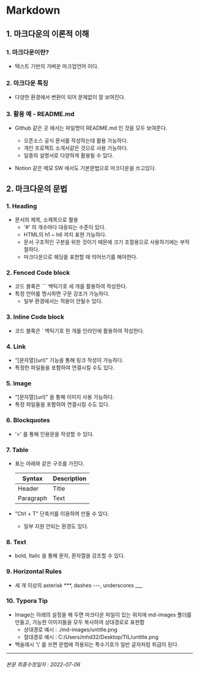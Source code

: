 # Markdown



## 1. 마크다운의 이론적 이해



### 1. 마크다운이란?

- 텍스트 기반의 가벼운 마크업언어 이다.

### 2. 마크다운 특징

- 다양한 환경에서 변환이 되어 문제없이 잘 보여진다.

### 3. 활용 예 - README.md

- Github 같은 곳 에서는 파일명이 README.md 인 것을 모두 보여준다.
  - 오픈소스 공식 문서를 작성하는데 활용 가능하다.
  - 개인 프로젝트 소개서같은 것으로 사용 가능하다.
  - 일종의 설명서로 다양하게 활용될 수 있다.

- Notion 같은 메모 SW 에서도 기본문법으로 마크다운을 쓰고있다.



## 2. 마크다운의 문법



### 1. Heading

- 문서의 제목, 소제목으로 활용
  - '#' 의 개수마다 대응되는 수준이 있다.
  - HTML의 h1 ~ h6 까지 표현 가능하다.
  - 문서 구조적인 구분을 위한 것이기 때문에 크기 조절용으로 사용하기에는 부적절하다.
  - 마크다운으로 헤딩을 표현할 때 띄어쓰기를 해야한다.

### 2. Fenced Code block

- 코드 블록은 ``` 백틱기호 세 개를 활용하여 작성한다.
- 특정 언어를 명시하면 구문 강조가 가능하다.
  - 일부 환경에서는 적용이 안될수 있다.

### 3. Inline Code block

- 코드 블록은 ` 백틱기호 한 개를 인라인에 활용하여 작성한다.

### 4. Link

- "\[문자열](url)" 기능을 통해 링크 작성이 가능하다.
- 특정한 파일들을 포함하여 연결시킬 수도 있다.

### 5. Image

- "\[문자열](url)" 을 통해 이미지 사용 가능하다.
- 특정 파일들을 포함하여 연결시킬 수도 있다.

### 6. Blockquotes

- '>' 를 통해 인용문을 작성할 수 있다.

### 7. Table

- 표는 아래와 같은 구조를 가진다.

  | Syntax    | Description |
  | --------- | ----------- |
  | Header    | Title       |
  | Paragraph | Text        |

- "Ctrl + T" 단축키를 이용하여 만들 수 있다.
  - 일부 지원 안되는 환경도 있다.

### 8. Text

- bold, Italic 을 통해 문자, 문자열을 강조할 수 있다.

### 9. Horizontal Rules

- 세 개 이상의 asterisk \***, dashes \---, underscores \___

### 10. Typora Tip

- Image는 아래의 설정을 해 두면 마크다운 파일이 있는 위치에 md-images 폴더를 만들고, 가능한 이미지들을 모두 복사하여 상대경로로 표현함
  - 상대경로 예시 : ./md-images/untitle.png
  - 절대경로 예시 : C:/Users/mhd32/Desktop/TIL/untitle.png
- 백슬래시 '\\' 를 쓰면 문법에 적용되는 특수기호가 일반 글자처럼 취급이 된다.







---

###### 본문 최종수정일자 : 2022-07-06
